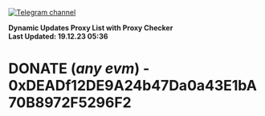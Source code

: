 [![Telegram channel](https://img.shields.io/endpoint?url=https://runkit.io/damiankrawczyk/telegram-badge/branches/master?url=https://t.me/n4z4v0d)](https://t.me/n4z4v0d) 

**Dynamic Updates Proxy List with Proxy Checker**  
**Last Updated: 19.12.23 05:36**

# DONATE (_any evm_) - 0xDEADf12DE9A24b47Da0a43E1bA70B8972F5296F2
